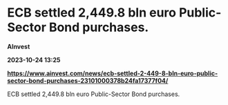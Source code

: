 # ECB settled 2,449.8 bln euro Public-Sector Bond purchases.
**AInvest**

**2023-10-24 13:25**

**https://www.ainvest.com/news/ecb-settled-2-449-8-bln-euro-public-sector-bond-purchases-23101000378b24fa17377f04/**

ECB settled 2,449.8 bln euro Public-Sector Bond purchases.